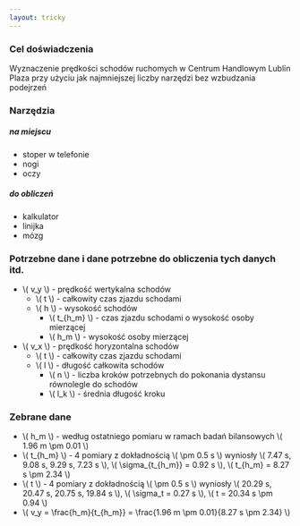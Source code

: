 ```yaml
---
layout: tricky
---
```

### Cel doświadczenia

Wyznaczenie prędkości schodów ruchomych w Centrum Handlowym Lublin Plaza przy użyciu jak najmniejszej liczby narzędzi bez wzbudzania podejrzeń

### Narzędzia

##### na miejscu

- stoper w telefonie
- nogi
- oczy

##### do obliczeń

- kalkulator
- linijka
- mózg

### Potrzebne dane i dane potrzebne do obliczenia tych danych itd.

- \\( v\_y \\) - prędkość wertykalna schodów
  - \\( t \\) - całkowity czas zjazdu schodami
  - \\( h \\) - wysokość schodów
    - \\( t\_{h_m} \\) - czas zjazdu schodami o wysokość osoby mierzącej
    - \\( h\_m \\) - wysokość osoby mierzącej
- \\( v\_x \\) - prędkość horyzontalna schodów
  - \\( t \\) - całkowity czas zjazdu schodami
  - \\( l \\) - długość całkowita schodów
    - \\( n \\) - liczba kroków potrzebnych do pokonania dystansu równolegle do schodów
    - \\( l\_k \\) - średnia długość kroku

### Zebrane dane

- \\( h\_m \\) - według ostatniego pomiaru w ramach badań bilansowych \\( 1.96 m \pm 0.01 \\)
- \\( t\_{h_m} \\) - 4 pomiary z dokładnością \\( \pm 0.5 s \\) wyniosły \\( 7.47 s, 9.08 s, 9.29 s, 7.23 s \\), \\( \sigma\_{t\_{h\_m}} = 0.92 s \\), \\( t\_{h\_m} = 8.27 s \pm 2.34 \\)
- \\( t \\) - 4 pomiary z dokładnością \\( \pm 0.5 s \\) wyniosły \\( 20.29 s, 20.47 s, 20.75 s, 19.84 s \\), \\( \sigma\_t = 0.27 s \\), \\( t = 20.34 s \pm 0.94 \\)
- \\( v\_y = \frac{h\_m}{t\_{h_m}} = \frac{1.96 m \pm 0.01}{8.27 s \pm 2.34} \\)
